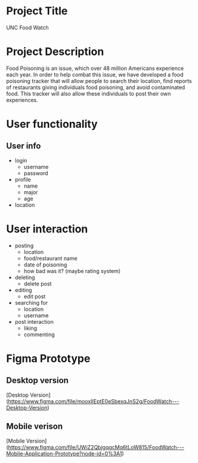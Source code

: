 # Project Title

UNC Food Watch

# Project Description

Food Poisoning is an issue, which over 48 million Americans experience each year. In order to help combat this issue, we have developed a food poisoning tracker that will allow people to search their location, find reports of restaurants giving individuals food poisoning, and avoid contaminated food. This tracker will also allow these individuals to post their own experiences.

# User functionality

## User info

- login
  - username
  - password
- profile
  - name
  - major
  - age
- location

# User interaction

- posting
  - location
  - food/restaurant name
  - date of poisoning
  - how bad was it? (maybe rating system)
- deleting
  - delete post
- editing
  - edit post
- searching for
  - location
  - username
- post interaction
  - liking
  - commenting

# Figma Prototype

## Desktop version

[Desktop Version] (https://www.figma.com/file/mooxIIEptE0eSbexqJnS2g/FoodWatch---Desktop-Version)

## Mobile verison

[Mobile Version] (https://www.figma.com/file/UWiZ2QbjgqgcMq6tLoW815/FoodWatch---Mobile-Application-Prototype?node-id=0%3A1)
